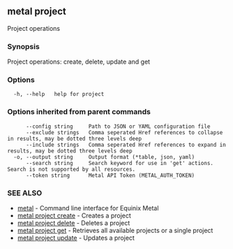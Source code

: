 ## metal project

Project operations

### Synopsis

Project operations: create, delete, update and get

### Options

```
  -h, --help   help for project
```

### Options inherited from parent commands

```
      --config string     Path to JSON or YAML configuration file
      --exclude strings   Comma seperated Href references to collapse in results, may be dotted three levels deep
      --include strings   Comma seperated Href references to expand in results, may be dotted three levels deep
  -o, --output string     Output format (*table, json, yaml)
      --search string     Search keyword for use in 'get' actions. Search is not supported by all resources.
      --token string      Metal API Token (METAL_AUTH_TOKEN)
```

### SEE ALSO

* [metal](metal.md)	 - Command line interface for Equinix Metal
* [metal project create](metal_project_create.md)	 - Creates a project
* [metal project delete](metal_project_delete.md)	 - Deletes a project
* [metal project get](metal_project_get.md)	 - Retrieves all available projects or a single project
* [metal project update](metal_project_update.md)	 - Updates a project

